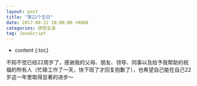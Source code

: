 ```yaml
---
layout: post
title: "第22个生日"
date: 2017-08-22 18:00:00 +0800
categories: 研究生涯
tag: JavaScript
---
```

* content
{:toc}

不知不觉已经22周岁了，感谢我的父母、朋友、领导、同事以及给予我帮助的祝福的所有人（忙碌工作了一天，快下班了才回复抱歉了），也希望自己能在自己22岁这一年里取得显著的进步～

